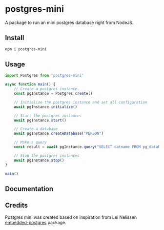 # postgres-mini

A package to run an mini postgres database right from NodeJS.

## Install

```bash
npm i postgres-mini
```

## Usage

```ts
import Postgres from 'postgres-mini'

async function main() {
    // Create a postgres instance.
    const pgInstance = Postgres.create()

    // Initialize the postgres instance and set all configuration  
    await pgInstance.initialize()

    // Start the postgres instances
    await pgInstance.start()

    // Create a database
    await pgInstance.createDatabase("PERSON")

    // Make a query
    const result = await pgInstance.query("SELECT datname FROM pg_database")

    // Stop the postgres instances
    await pgInstance.stop()
}

main()

```

## Documentation

## Credits

Postgres mini was created based on inspiration from Lei Nelissen [embedded-postgres](https://github.com/leinelissen/embedded-postgres) package.
